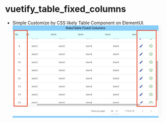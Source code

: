 # vuetify_table_fixed_columns
 
* Simple Customize by CSS likely Table Component on ElementUI.
  ![screenshot](./img.jpg)
